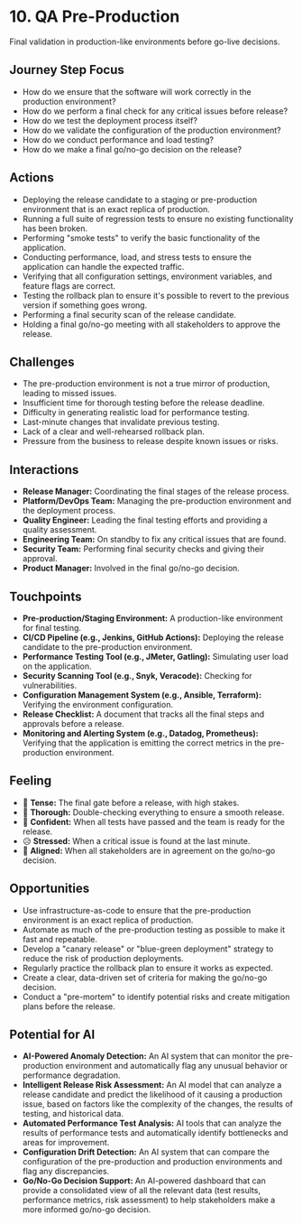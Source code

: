 # 10. QA Pre-Production

Final validation in production-like environments before go-live decisions.

## Journey Step Focus

*   How do we ensure that the software will work correctly in the production environment?
*   How do we perform a final check for any critical issues before release?
*   How do we test the deployment process itself?
*   How do we validate the configuration of the production environment?
*   How do we conduct performance and load testing?
*   How do we make a final go/no-go decision on the release?

## Actions

*   Deploying the release candidate to a staging or pre-production environment that is an exact replica of production.
*   Running a full suite of regression tests to ensure no existing functionality has been broken.
*   Performing "smoke tests" to verify the basic functionality of the application.
*   Conducting performance, load, and stress tests to ensure the application can handle the expected traffic.
*   Verifying that all configuration settings, environment variables, and feature flags are correct.
*   Testing the rollback plan to ensure it's possible to revert to the previous version if something goes wrong.
*   Performing a final security scan of the release candidate.
*   Holding a final go/no-go meeting with all stakeholders to approve the release.

## Challenges

*   The pre-production environment is not a true mirror of production, leading to missed issues.
*   Insufficient time for thorough testing before the release deadline.
*   Difficulty in generating realistic load for performance testing.
*   Last-minute changes that invalidate previous testing.
*   Lack of a clear and well-rehearsed rollback plan.
*   Pressure from the business to release despite known issues or risks.

## Interactions

*   **Release Manager:** Coordinating the final stages of the release process.
*   **Platform/DevOps Team:** Managing the pre-production environment and the deployment process.
*   **Quality Engineer:** Leading the final testing efforts and providing a quality assessment.
*   **Engineering Team:** On standby to fix any critical issues that are found.
*   **Security Team:** Performing final security checks and giving their approval.
*   **Product Manager:** Involved in the final go/no-go decision.

## Touchpoints

*   **Pre-production/Staging Environment:** A production-like environment for final testing.
*   **CI/CD Pipeline (e.g., Jenkins, GitHub Actions):** Deploying the release candidate to the pre-production environment.
*   **Performance Testing Tool (e.g., JMeter, Gatling):** Simulating user load on the application.
*   **Security Scanning Tool (e.g., Snyk, Veracode):** Checking for vulnerabilities.
*   **Configuration Management System (e.g., Ansible, Terraform):** Verifying the environment configuration.
*   **Release Checklist:** A document that tracks all the final steps and approvals before a release.
*   **Monitoring and Alerting System (e.g., Datadog, Prometheus):** Verifying that the application is emitting the correct metrics in the pre-production environment.

## Feeling

*   😬 **Tense:** The final gate before a release, with high stakes.
*   🧐 **Thorough:** Double-checking everything to ensure a smooth release.
*   💪 **Confident:** When all tests have passed and the team is ready for the release.
*   😥 **Stressed:** When a critical issue is found at the last minute.
*   🤝 **Aligned:** When all stakeholders are in agreement on the go/no-go decision.

## Opportunities

*   Use infrastructure-as-code to ensure that the pre-production environment is an exact replica of production.
*   Automate as much of the pre-production testing as possible to make it fast and repeatable.
*   Develop a "canary release" or "blue-green deployment" strategy to reduce the risk of production deployments.
*   Regularly practice the rollback plan to ensure it works as expected.
*   Create a clear, data-driven set of criteria for making the go/no-go decision.
*   Conduct a "pre-mortem" to identify potential risks and create mitigation plans before the release.

## Potential for AI

*   **AI-Powered Anomaly Detection:** An AI system that can monitor the pre-production environment and automatically flag any unusual behavior or performance degradation.
*   **Intelligent Release Risk Assessment:** An AI model that can analyze a release candidate and predict the likelihood of it causing a production issue, based on factors like the complexity of the changes, the results of testing, and historical data.
*   **Automated Performance Test Analysis:** AI tools that can analyze the results of performance tests and automatically identify bottlenecks and areas for improvement.
*   **Configuration Drift Detection:** An AI system that can compare the configuration of the pre-production and production environments and flag any discrepancies.
*   **Go/No-Go Decision Support:** An AI-powered dashboard that can provide a consolidated view of all the relevant data (test results, performance metrics, risk assessment) to help stakeholders make a more informed go/no-go decision.
